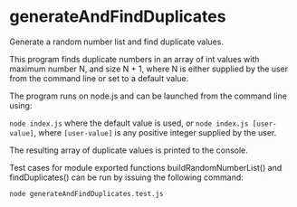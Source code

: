 # generateAndFindDuplicates
Generate a random number list and find duplicate values.

This program finds duplicate numbers in an array of int values with maximum number N, and size N + 1, where N is either supplied by the user from the command line or set to a default value.

The program runs on node.js and can be launched from the command line using:

`node index.js` where the default value is used, or
`node index.js [user-value]`, where `[user-value]` is any positive integer supplied by the user.

The resulting array of duplicate values is printed to the console.

Test cases for module exported functions buildRandomNumberList() and findDuplicates() can be run by issuing the following command:

`node generateAndFindDuplicates.test.js`
